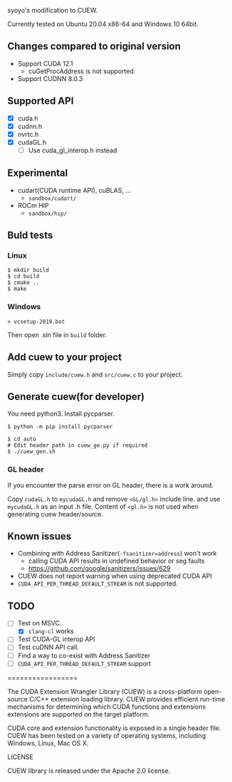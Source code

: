 syoyo's modification to CUEW.

Currently tested on Ubuntu 20.04 x86-64 and Windows 10 64bit.

## Changes compared to original version

* Support CUDA 12.1
  * cuGetProcAddress is not supported.
* Support CUDNN 8.0.3

## Supported API

* [x] cuda.h
* [x] cudnn.h
* [x] nvrtc.h
* [x] cudaGL.h
  * [ ] Use cuda_gl_interop.h instead

## Experimental

* cudart(CUDA runtime API), cuBLAS, ...
  * `sandbox/cudart/`
* ROCm HIP
  * `sandbox/hip/`

## Buld tests

### Linux

```
$ mkdir build
$ cd build
$ cmake ..
$ make
```

### Windows

```
> vcsetup-2019.bat
```

Then open .sln file in `build` folder.

## Add cuew to your project

Simply copy `include/cuew.h` and `src/cuew.c` to your project.

## Generate cuew(for developer)

You need python3.
Install pycparser.

```
$ python -m pip install pycparser
```

```
$ cd auto
# Edit header path in cuew_ge.py if required
$ ./cuew_gen.sh
```

### GL header

If you encounter the parse error on GL header, there is a work around.

Copy `cudaGL.h` to `mycudaGL.h` and remove `<GL/gl.h>` include line. and use `mycudaGL.h` as an input .h file.
Content of `<gl.h>` is not used when generating cuew header/source.

## Known issues

* Combining with Address Sanitizer(`-fsanitizer=address`) won't work
  * calling CUDA API results in undefined behavior or seg faults
  * https://github.com/google/sanitizers/issues/629
* CUEW does not report warning when using deprecated CUDA API
* `CUDA_API_PER_THREAD_DEFAULT_STREAM` is not supported.

## TODO

* [ ] Test on MSVC.
  * [x] `clang-cl` works
* [ ] Test CUDA-GL interop API
* [ ] Test cuDNN API call.
* [ ] Find a way to co-exist with Address Sanitizer
* [ ] `CUDA_API_PER_THREAD_DEFAULT_STREAM` support

=================

The CUDA Extension Wrangler Library (CUEW) is a cross-platform open-source
C/C++ extension loading library. CUEW provides efficient run-time mechanisms
for determining which CUDA functions and extensions extensions are supported
on the target platform.

CUDA core and extension functionality is exposed in a single header file.
CUEW has been tested on a variety of operating systems, including Windows,
Linux, Mac OS X.

LICENSE

CUEW library is released under the Apache 2.0 license.

